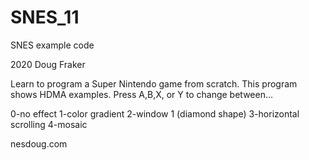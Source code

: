 # SNES_11
SNES example code

2020 Doug Fraker

Learn to program a Super Nintendo game from scratch.
This program shows HDMA examples.
Press A,B,X, or Y to change between...

0-no effect
1-color gradient
2-window 1 (diamond shape)
3-horizontal scrolling
4-mosaic

nesdoug.com


